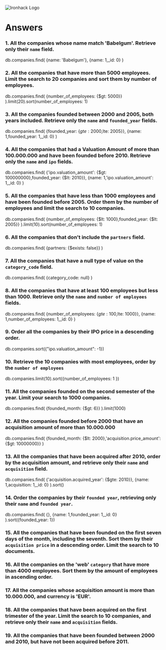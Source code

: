 ![Ironhack Logo](https://i.imgur.com/1QgrNNw.png)

# Answers

### 1. All the companies whose name match 'Babelgum'. Retrieve only their `name` field.

db.companies.find(
{name: 'Babelgum'},
{name: 1,\_id: 0}
)

### 2. All the companies that have more than 5000 employees. Limit the search to 20 companies and sort them by **number of employees**.

db.companies.find(
{number_of_employees: {$gt: 5000}}
).limit(20).sort(number_of_employees: 1)

<!-- query: /You should copy/paste the query in here/
projection: /You should copy/paste the projection in here/
sort: /You should copy/paste the sort in here/
skip: /You should copy/paste the skip in here/
limit: /You should copy/paste the limit in here/ -->

### 3. All the companies founded between 2000 and 2005, both years included. Retrieve only the `name` and `founded_year` fields.

db.companies.find(
{founded_year: {$gte: 2000,$lte: 2005}},
{name: 1,founded_year: 1,\_id: 0}
)

### 4. All the companies that had a Valuation Amount of more than 100.000.000 and have been founded before 2010. Retrieve only the `name` and `ipo` fields.

db.companies.find(
{'ipo.valuation_amount': {$gt: 100000000},founded_year: {$lt: 2010}},
{name: 1,'ipo.valuation_amount': 1,\_id: 0}
)

### 5. All the companies that have less than 1000 employees and have been founded before 2005. Order them by the number of employees and limit the search to 10 companies.

db.companies.find(
{number_of_employees: {$lt: 1000},founded_year: {$lt: 2005}}
).limit(10).sort(number_of_employees: 1)

### 6. All the companies that don't include the `partners` field.

db.companies.find(
{partners: {$exists: false}}
)

### 7. All the companies that have a null type of value on the `category_code` field.

db.companies.find(
{category_code: null}
)

### 8. All the companies that have at least 100 employees but less than 1000. Retrieve only the `name` and `number of employees` fields.

db.companies.find(
{number_of_employees: {$gte: 100,$lte: 1000}},
{name: 1,number_of_employees: 1,\_id: 0}
)

### 9. Order all the companies by their IPO price in a descending order.

db.companies.sort({"ipo.valuation_amount": -1})

### 10. Retrieve the 10 companies with most employees, order by the `number of employees`

db.companies.limit(10).sort({number_of_employees: 1 })

### 11. All the companies founded on the second semester of the year. Limit your search to 1000 companies.

db.companies.find(
{founded_month: {$gt: 6}}
).limit(1000)

### 12. All the companies founded before 2000 that have an acquisition amount of more than 10.000.000

db.companies.find(
{founded_month: {$lt: 2000},'acquisition.price_amount': {$gt: 10000000}}
)

### 13. All the companies that have been acquired after 2010, order by the acquisition amount, and retrieve only their `name` and `acquisition` field.

db.companies.find(
{'acquisition.acquired_year': {$gte: 2010}},
{name: 1,acquisition: 1,\_id: 0}
).sort()

### 14. Order the companies by their `founded year`, retrieving only their `name` and `founded year`.

db.companies.find(
{},
{name: 1,founded_year: 1,\_id: 0}
).sort({founded_year: 1})

### 15. All the companies that have been founded on the first seven days of the month, including the seventh. Sort them by their `acquisition price` in a descending order. Limit the search to 10 documents.

<!-- Your Code Goes Here -->

### 16. All the companies on the 'web' `category` that have more than 4000 employees. Sort them by the amount of employees in ascending order.

<!-- Your Code Goes Here -->

### 17. All the companies whose acquisition amount is more than 10.000.000, and currency is 'EUR'.

<!-- Your Code Goes Here -->

### 18. All the companies that have been acquired on the first trimester of the year. Limit the search to 10 companies, and retrieve only their `name` and `acquisition` fields.

<!-- Your Code Goes Here -->

### 19. All the companies that have been founded between 2000 and 2010, but have not been acquired before 2011.

<!-- Your Code Goes Here -->
